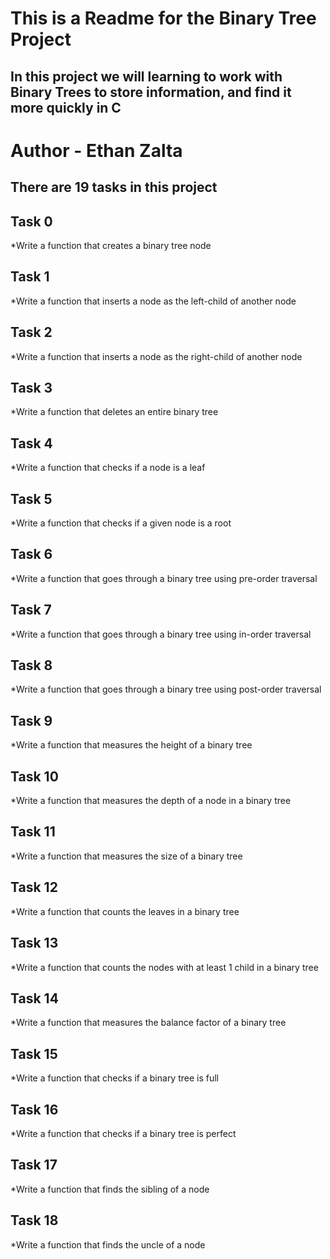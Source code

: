# This is a Readme for the Binary Tree Project
## In this project we will learning to work with Binary Trees to store information, and find it more quickly in C

# Author - Ethan Zalta

## There are 19 tasks in this project


## **Task 0**
*Write a function that creates a binary tree node

## **Task 1**
*Write a function that inserts a node as the left-child of another node

## **Task 2**
*Write a function that inserts a node as the right-child of another node

## **Task 3**
*Write a function that deletes an entire binary tree

## **Task 4**
*Write a function that checks if a node is a leaf

## **Task 5**
*Write a function that checks if a given node is a root

## **Task 6**
*Write a function that goes through a binary tree using pre-order traversal

## **Task 7**
*Write a function that goes through a binary tree using in-order traversal

## **Task 8**
*Write a function that goes through a binary tree using post-order traversal

## **Task 9**
*Write a function that measures the height of a binary tree

## **Task 10**
*Write a function that measures the depth of a node in a binary tree

## **Task 11**
*Write a function that measures the size of a binary tree

## **Task 12**
*Write a function that counts the leaves in a binary tree

## **Task 13**
*Write a function that counts the nodes with at least 1 child in a binary tree

## **Task 14**
*Write a function that measures the balance factor of a binary tree

## **Task 15**
*Write a function that checks if a binary tree is full

## **Task 16**
*Write a function that checks if a binary tree is perfect

## **Task 17**
*Write a function that finds the sibling of a node

## **Task 18**
*Write a function that finds the uncle of a node
